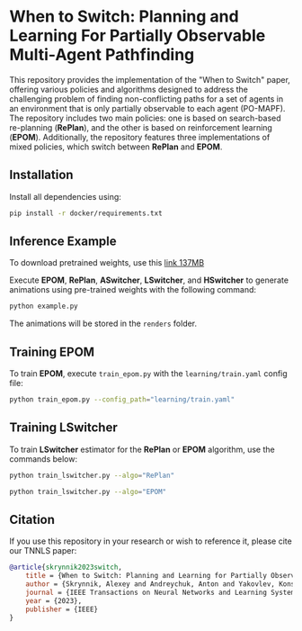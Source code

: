 # When to Switch: Planning and Learning For Partially Observable Multi-Agent Pathfinding

This repository provides the implementation of the "When to Switch" paper, offering various policies and algorithms
designed to address the challenging problem of finding non-conflicting paths for a set of agents in an environment that
is only partially observable to each agent (PO-MAPF).
The repository includes two main policies: one is based on search-based re-planning (**RePlan**), and the other is based
on reinforcement learning (**EPOM**).
Additionally, the repository features three implementations of mixed policies, which switch between **RePlan** and **EPOM**.

## Installation

Install all dependencies using:

```bash
pip install -r docker/requirements.txt
```

## Inference Example


To download pretrained weights, use this [link 137MB](https://github.com/AIRI-Institute/when-to-switch/releases/download/v0/weights.zip)

Execute **EPOM**, **RePlan**, **ASwitcher**, **LSwitcher**, and **HSwitcher** to generate animations using pre-trained
weights with the following command:

```bash
python example.py
```


The animations will be stored in the ```renders``` folder.

## Training EPOM

To train **EPOM**, execute ```train_epom.py``` with the ```learning/train.yaml``` config file:

```bash
python train_epom.py --config_path="learning/train.yaml"
```

## Training LSwitcher

To train **LSwitcher** estimator for the **RePlan** or **EPOM** algorithm, use the commands below:

```bash
python train_lswitcher.py --algo="RePlan"
```

```bash
python train_lswitcher.py --algo="EPOM"
```

## Citation

If you use this repository in your research or wish to reference it, please cite our TNNLS paper:

```bibtex
@article{skrynnik2023switch,
    title = {When to Switch: Planning and Learning for Partially Observable Multi-Agent Pathfinding},
    author = {Skrynnik, Alexey and Andreychuk, Anton and Yakovlev, Konstantin and Panov, Aleksandr I},
    journal = {IEEE Transactions on Neural Networks and Learning Systems},
    year = {2023},
    publisher = {IEEE}
}
```
